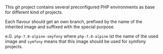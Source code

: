 This git project contains several preconfigured PHP environments as base for different kind of projects.

Each flavour should get an own branch, prefixed by the name of the inherited image and suffixed with the special purpose.

e.G. `php-7.0-alpine-smyfony` where `php-7.0-alpine` ist the name of the used image and `symfony` means that this image should be used for symfony projects.